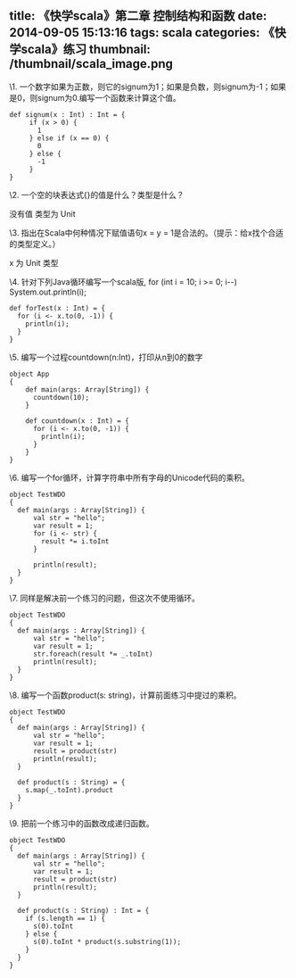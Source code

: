 title: 《快学scala》第二章 控制结构和函数
date: 2014-09-05 15:13:16
tags: scala
categories: 《快学scala》练习
thumbnail: /thumbnail/scala_image.png
---

\1. 一个数字如果为正数，则它的signum为1；如果是负数，则signum为-1；如果是0，则signum为0.编写一个函数来计算这个值。

```
def signum(x : Int) : Int = {
     if (x > 0) { 
       1
     } else if (x == 0) {
       0
     } else {
       -1
     } 
} 
``` 

\2. 一个空的块表达式{}的值是什么？类型是什么？ 

没有值
类型为 Unit

\3. 指出在Scala中何种情况下赋值语句x = y = 1是合法的。（提示：给x找个合适的类型定义。）

x 为 Unit 类型

\4. 针对下列Java循环编写一个scala版, for (int i = 10; i >= 0; i--) System.out.println(i);

```
def forTest(x : Int) = {
  for (i <- x.to(0, -1)) {
	println(i);
  }
}
```

\5. 编写一个过程countdown(n:Int)，打印从n到0的数字

```
object App
{
	def main(args: Array[String]) {
	  countdown(10);
	} 

	def countdown(x : Int) = {
	  for (i <- x.to(0, -1)) {
		println(i);
	  } 
	} 
} 
```

\6. 编写一个for循环，计算字符串中所有字母的Unicode代码的乘积。 

```
object TestWDO
{
  def main(args : Array[String]) {
      val str = "hello";
      var result = 1;
      for (i <- str) {
        result *= i.toInt
      }

      println(result);
  }
}
```

\7. 同样是解决前一个练习的问题，但这次不使用循环。 

```
object TestWDO
{
  def main(args : Array[String]) {
      val str = "hello";
      var result = 1;
      str.foreach(result *= _.toInt)
      println(result);
  }
}
```

\8. 编写一个函数product(s: string)，计算前面练习中提过的乘积。 

```
object TestWDO
{
  def main(args : Array[String]) {
      val str = "hello";
      var result = 1;
      result = product(str)
      println(result);
  }           
  
  def product(s : String) = {
    s.map(_.toInt).product
  }
}
```

\9. 把前一个练习中的函数改成递归函数。 

```
object TestWDO
{
  def main(args : Array[String]) {
      val str = "hello";
      var result = 1;
      result = product(str)
      println(result);
  }           
  
  def product(s : String) : Int = {
    if (s.length == 1) {
      s(0).toInt
    } else {
      s(0).toInt * product(s.substring(1));
    }
  } 
} 
```
